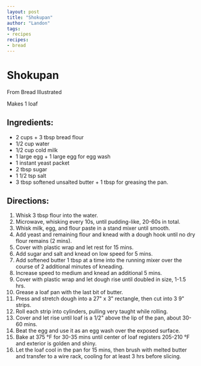 ```yaml
---
layout: post
title: "Shokupan"
author: "Landon"
tags:
- recipes
recipes:
- bread
---
```


# Shokupan

From Bread Illustrated

Makes 1 loaf

## Ingredients:
- 2 cups + 3 tbsp bread flour
- 1/2 cup water
- 1/2 cup cold milk
- 1 large egg + 1 large egg for egg wash
- 1 instant yeast packet
- 2 tbsp sugar
- 1 1/2 tsp salt
- 3 tbsp softened unsalted butter + 1 tbsp for greasing the pan.

## Directions:
1. Whisk 3 tbsp flour into the water.
2. Microwave, whisking every 10s, until pudding-like, 20-60s in total.
3. Whisk milk, egg, and flour paste in a stand mixer until smooth.
4. Add yeast and remaining flour and knead with a dough hook until no dry flour remains (2 mins).
5. Cover with plastic wrap and let rest for 15 mins.
6. Add sugar and salt and knead on low speed for 5 mins.
7. Add softened butter 1 tbsp at a time into the running mixer over the course of 2 additional minutes of kneading.
8. Increase speed to medium and knead an additional 5 mins.
9. Cover with plastic wrap and let dough rise until doubled in size, 1-1.5 hrs.
10. Grease a loaf pan with the last bit of butter.
11. Press and stretch dough into a 27" x 3" rectangle, then cut into 3 9" strips.
12. Roll each strip into cylinders, pulling very taught while rolling.
13. Cover and let rise until loaf is a 1/2" above the lip of the pan, about 30-60 mins.
14. Beat the egg and use it as an egg wash over the exposed surface.
15. Bake at 375 °F for 30-35 mins until center of loaf registers 205-210 °F and exterior is golden and shiny.
16. Let the loaf cool in the pan for 15 mins, then brush with melted butter and transfer to a wire rack, cooling for at least 3 hrs before slicing.